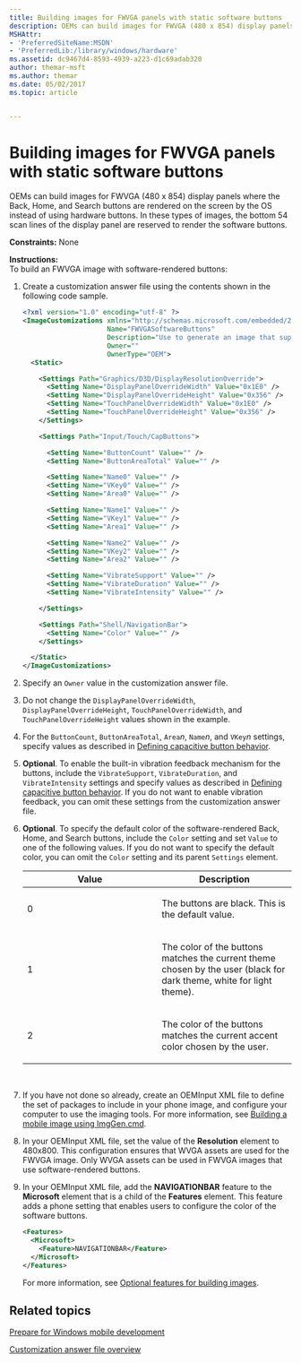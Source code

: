 ```yaml
---
title: Building images for FWVGA panels with static software buttons
description: OEMs can build images for FWVGA (480 x 854) display panels where the Back, Home, and Search buttons are rendered on the screen by the OS instead of using hardware buttons.
MSHAttr:
- 'PreferredSiteName:MSDN'
- 'PreferredLib:/library/windows/hardware'
ms.assetid: dc9467d4-8593-4939-a223-d1c69adab320
author: themar-msft
ms.author: themar
ms.date: 05/02/2017
ms.topic: article


---
```


# Building images for FWVGA panels with static software buttons


OEMs can build images for FWVGA (480 x 854) display panels where the Back, Home, and Search buttons are rendered on the screen by the OS instead of using hardware buttons. In these types of images, the bottom 54 scan lines of the display panel are reserved to render the software buttons.

<a href="" id="constraints---none"></a>**Constraints:** None  

<a href="" id="instructions-"></a>**Instructions:**  
To build an FWVGA image with software-rendered buttons:

1.  Create a customization answer file using the contents shown in the following code sample.

    ```XML
    <?xml version="1.0" encoding="utf-8" ?>  
    <ImageCustomizations xmlns="http://schemas.microsoft.com/embedded/2004/10/ImageUpdate"  
                         Name="FWVGASoftwareButtons"  
                         Description="Use to generate an image that supports an FWVGA display panel and software Back, Start, and Search buttons."  
                         Owner=""  
                         OwnerType="OEM">   
      <Static>  

        <Settings Path="Graphics/D3D/DisplayResolutionOverride">  
          <Setting Name="DisplayPanelOverrideWidth" Value="0x1E0" />  
          <Setting Name="DisplayPanelOverrideHeight" Value="0x356" />  
          <Setting Name="TouchPanelOverrideWidth" Value="0x1E0" />  
          <Setting Name="TouchPanelOverrideHeight" Value="0x356" />  
        </Settings>  

        <Settings Path="Input/Touch/CapButtons">  

          <Setting Name="ButtonCount" Value="" />   
          <Setting Name="ButtonAreaTotal" Value="" />   

          <Setting Name="Name0" Value="" />   
          <Setting Name="VKey0" Value="" />
          <Setting Name="Area0" Value="" />   

          <Setting Name="Name1" Value="" />   
          <Setting Name="VKey1" Value="" />   
          <Setting Name="Area1" Value="" />   

          <Setting Name="Name2" Value="" />   
          <Setting Name="VKey2" Value="" />   
          <Setting Name="Area2" Value="" />   

          <Setting Name="VibrateSupport" Value="" />   
          <Setting Name="VibrateDuration" Value="" />   
          <Setting Name="VibrateIntensity" Value="" />   

        </Settings>  

        <Settings Path="Shell/NavigationBar">  
          <Setting Name="Color" Value="" />  
        </Settings>  

      </Static>
    </ImageCustomizations>
    ```

2.  Specify an `Owner` value in the customization answer file.

3.  Do not change the `DisplayPanelOverrideWidth`, `DisplayPanelOverrideHeight`, `TouchPanelOverrideWidth`, and `TouchPanelOverrideHeight` values shown in the example.

4.  For the `ButtonCount`, `ButtonAreaTotal`, `Area`*n*, `Name`*n*, and `VKey`*n* settings, specify values as described in [Defining capacitive button behavior](defining-capacitive-button-behavior.md).

5.  **Optional**. To enable the built-in vibration feedback mechanism for the buttons, include the `VibrateSupport`, `VibrateDuration`, and `VibrateIntensity` settings and specify values as described in [Defining capacitive button behavior](defining-capacitive-button-behavior.md). If you do not want to enable vibration feedback, you can omit these settings from the customization answer file.

6.  **Optional**. To specify the default color of the software-rendered Back, Home, and Search buttons, include the `Color` setting and set `Value` to one of the following values. If you do not want to specify the default color, you can omit the `Color` setting and its parent `Settings` element.

    <table>
    <colgroup>
    <col width="50%" />
    <col width="50%" />
    </colgroup>
    <thead>
    <tr class="header">
    <th>Value</th>
    <th>Description</th>
    </tr>
    </thead>
    <tbody>
    <tr class="odd">
    <td><p>0</p></td>
    <td><p>The buttons are black. This is the default value.</p></td>
    </tr>
    <tr class="even">
    <td><p>1</p></td>
    <td><p>The color of the buttons matches the current theme chosen by the user (black for dark theme, white for light theme).</p></td>
    </tr>
    <tr class="odd">
    <td><p>2</p></td>
    <td><p>The color of the buttons matches the current accent color chosen by the user.</p></td>
    </tr>
    </tbody>
    </table>

     

7.  If you have not done so already, create an OEMInput XML file to define the set of packages to include in your phone image, and configure your computer to use the imaging tools. For more information, see [Building a mobile image using ImgGen.cmd](https://docs.microsoft.com/en-us/windows-hardware/manufacture/mobile/building-a-phone-image-using-imggencmd).

8.  In your OEMInput XML file, set the value of the **Resolution** element to 480x800. This configuration ensures that WVGA assets are used for the FWVGA image. Only WVGA assets can be used in FWVGA images that use software-rendered buttons.

9.  In your OEMInput XML file, add the **NAVIGATIONBAR** feature to the **Microsoft** element that is a child of the **Features** element. This feature adds a phone setting that enables users to configure the color of the software buttons.

    ```XML
    <Features>
      <Microsoft>
        <Feature>NAVIGATIONBAR</Feature>
      </Microsoft>
    </Features>
    ```

    For more information, see [Optional features for building images](https://docs.microsoft.com/en-us/windows-hardware/manufacture/mobile/optional-features-for-building-images).

## Related topics

[Prepare for Windows mobile development](https://docs.microsoft.com/en-us/windows-hardware/manufacture/mobile/preparing-for-windows-mobile-development)

[Customization answer file overview](https://docs.microsoft.com/en-us/windows-hardware/customize/mobile/mcsf/customization-answer-file)
